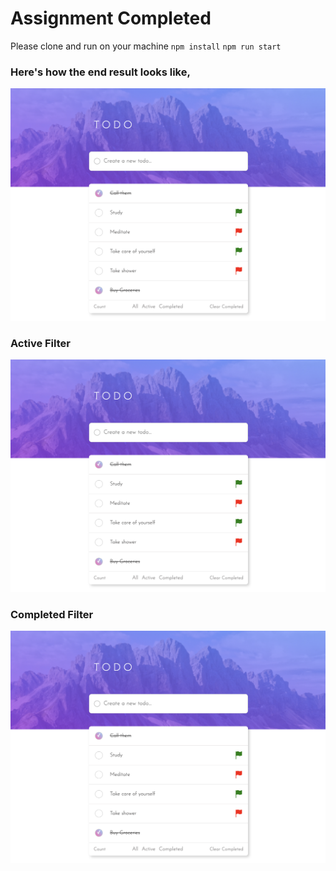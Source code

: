 # Assignment Completed

Please clone and run on your machine
`npm install`
`npm run start`

### Here's how the end result looks like,

![Alt text](image.png)

### Active Filter

![Alt text](image-1.png)

### Completed Filter

![Alt text](image-2.png)

